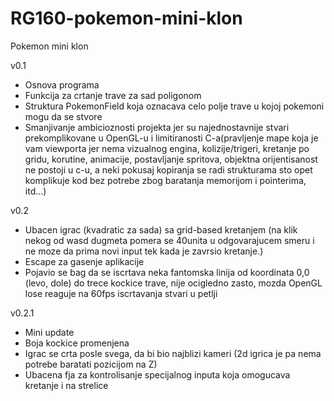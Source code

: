# RG160-pokemon-mini-klon
Pokemon mini klon

v0.1
- Osnova programa
- Funkcija za crtanje trave za sad poligonom
- Struktura PokemonField koja oznacava celo polje trave u kojoj pokemoni mogu da se stvore
- Smanjivanje ambicioznosti projekta jer su najednostavnije stvari prekomplikovane u OpenGL-u i limitiranosti C-a(pravljenje mape koja je vam viewporta jer nema vizualnog engina, kolizije/trigeri, kretanje po gridu, korutine, animacije, postavljanje spritova, objektna orijentisanost ne postoji u c-u, a neki pokusaj kopiranja se radi strukturama sto opet komplikuje kod bez potrebe zbog baratanja memorijom i pointerima, itd...)

v0.2
- Ubacen igrac (kvadratic za sada) sa grid-based kretanjem (na klik nekog od wasd dugmeta pomera se 40unita u odgovarajucem smeru i ne moze da prima novi input tek kada je zavrsio kretanje.)
- Escape za gasenje aplikacije
- Pojavio se bag da se iscrtava neka fantomska linija od koordinata 0,0 (levo, dole) do trece kockice trave, nije ocigledno zasto, mozda OpenGL lose reaguje na 60fps iscrtavanja stvari u petlji

v0.2.1
- Mini update
- Boja kockice promenjena
- Igrac se crta posle svega, da bi bio najblizi kameri (2d igrica je pa nema potrebe baratati pozicijom na Z)
- Ubacena fja za kontrolisanje specijalnog inputa koja omogucava kretanje i na strelice
